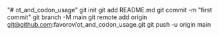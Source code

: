 "# ot_and_codon_usage"  git init git add README.md git commit -m "first commit" git branch -M main git remote add origin git@github.com:favorov/ot_and_codon_usage.git git push -u origin main

